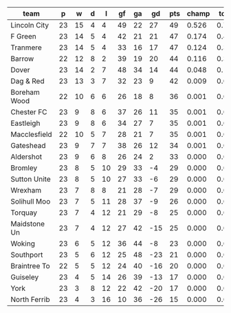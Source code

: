 |     team     | p  | w  | d | l  | gf | ga | gd  | pts | champ | top2  | top3  | top4  |  5-7  | bot4  | bot3  | bot2  |
|--------------|----|----|---|----|----|----|-----|-----|-------|-------|-------|-------|-------|-------|-------|-------|
| Lincoln City | 23 | 15 | 4 |  4 | 49 | 22 |  27 |  49 | 0.526 | 0.752 | 0.873 | 0.946 | 0.050 | 0.000 | 0.000 | 0.000|
| F Green      | 23 | 14 | 5 |  4 | 42 | 21 |  21 |  47 | 0.174 | 0.409 | 0.630 | 0.787 | 0.190 | 0.000 | 0.000 | 0.000|
| Tranmere     | 23 | 14 | 5 |  4 | 33 | 16 |  17 |  47 | 0.124 | 0.319 | 0.524 | 0.707 | 0.249 | 0.000 | 0.000 | 0.000|
| Barrow       | 22 | 12 | 8 |  2 | 39 | 19 |  20 |  44 | 0.116 | 0.301 | 0.500 | 0.681 | 0.268 | 0.000 | 0.000 | 0.000|
| Dover        | 23 | 14 | 2 |  7 | 48 | 34 |  14 |  44 | 0.048 | 0.156 | 0.297 | 0.474 | 0.406 | 0.000 | 0.000 | 0.000|
| Dag & Red    | 23 | 13 | 3 |  7 | 32 | 23 |   9 |  42 | 0.009 | 0.038 | 0.095 | 0.194 | 0.482 | 0.000 | 0.000 | 0.000|
| Boreham Wood | 22 | 10 | 6 |  6 | 26 | 18 |   8 |  36 | 0.001 | 0.006 | 0.017 | 0.040 | 0.243 | 0.000 | 0.000 | 0.000|
| Chester FC   | 23 |  9 | 8 |  6 | 37 | 26 |  11 |  35 | 0.001 | 0.004 | 0.014 | 0.037 | 0.234 | 0.000 | 0.000 | 0.000|
| Eastleigh    | 23 |  9 | 8 |  6 | 34 | 27 |   7 |  35 | 0.001 | 0.004 | 0.016 | 0.040 | 0.233 | 0.000 | 0.000 | 0.000|
| Macclesfield | 22 | 10 | 5 |  7 | 28 | 21 |   7 |  35 | 0.001 | 0.005 | 0.017 | 0.044 | 0.265 | 0.000 | 0.000 | 0.000|
| Gateshead    | 23 |  9 | 7 |  7 | 38 | 26 |  12 |  34 | 0.001 | 0.005 | 0.016 | 0.042 | 0.249 | 0.000 | 0.000 | 0.000|
| Aldershot    | 23 |  9 | 6 |  8 | 26 | 24 |   2 |  33 | 0.000 | 0.001 | 0.003 | 0.008 | 0.099 | 0.001 | 0.000 | 0.000|
| Bromley      | 23 |  8 | 5 | 10 | 29 | 33 |  -4 |  29 | 0.000 | 0.000 | 0.000 | 0.001 | 0.012 | 0.012 | 0.004 | 0.001|
| Sutton Unite | 23 |  8 | 5 | 10 | 27 | 33 |  -6 |  29 | 0.000 | 0.000 | 0.000 | 0.000 | 0.007 | 0.021 | 0.007 | 0.001|
| Wrexham      | 23 |  7 | 8 |  8 | 21 | 28 |  -7 |  29 | 0.000 | 0.000 | 0.000 | 0.000 | 0.010 | 0.017 | 0.007 | 0.002|
| Solihull Moo | 23 |  7 | 5 | 11 | 28 | 37 |  -9 |  26 | 0.000 | 0.000 | 0.000 | 0.000 | 0.002 | 0.082 | 0.037 | 0.013|
| Torquay      | 23 |  7 | 4 | 12 | 21 | 29 |  -8 |  25 | 0.000 | 0.000 | 0.000 | 0.000 | 0.001 | 0.074 | 0.033 | 0.010|
| Maidstone Un | 23 |  7 | 4 | 12 | 27 | 42 | -15 |  25 | 0.000 | 0.000 | 0.000 | 0.000 | 0.000 | 0.198 | 0.101 | 0.042|
| Woking       | 23 |  6 | 5 | 12 | 36 | 44 |  -8 |  23 | 0.000 | 0.000 | 0.000 | 0.000 | 0.000 | 0.138 | 0.067 | 0.027|
| Southport    | 23 |  5 | 6 | 12 | 25 | 48 | -23 |  21 | 0.000 | 0.000 | 0.000 | 0.000 | 0.000 | 0.637 | 0.459 | 0.269|
| Braintree To | 22 |  5 | 5 | 12 | 24 | 40 | -16 |  20 | 0.000 | 0.000 | 0.000 | 0.000 | 0.000 | 0.418 | 0.261 | 0.133|
| Guiseley     | 23 |  4 | 5 | 14 | 26 | 39 | -13 |  17 | 0.000 | 0.000 | 0.000 | 0.000 | 0.000 | 0.673 | 0.507 | 0.312|
| York         | 23 |  3 | 8 | 12 | 22 | 42 | -20 |  17 | 0.000 | 0.000 | 0.000 | 0.000 | 0.000 | 0.823 | 0.694 | 0.505|
| North Ferrib | 23 |  4 | 3 | 16 | 10 | 36 | -26 |  15 | 0.000 | 0.000 | 0.000 | 0.000 | 0.000 | 0.907 | 0.823 | 0.685|

